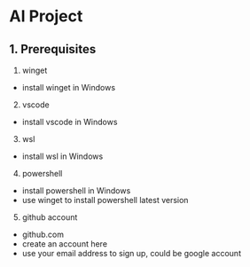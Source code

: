 # AI Project

## 1. Prerequisites
1. winget 
- install winget in Windows
2. vscode
- install vscode in Windows
3. wsl
- install wsl in Windows
4. powershell
- install powershell in Windows
- use winget to install powershell latest version
5. github account
- github.com 
- create an account here
- use your email address to sign up, could be google account
  